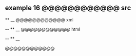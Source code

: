 example 16
@@@@@@@@@@@@ src
--
**
__
@@@@@@@@@@@@ xml
<?xml version="1.0" encoding="UTF-8"?>
<!DOCTYPE document SYSTEM "CommonMark.dtd">
<document xmlns="http://commonmark.org/xml/1.0">
  <paragraph>
    <text>--</text>
    <softbreak />
    <text>**</text>
    <softbreak />
    <text>__</text>
  </paragraph>
</document>
@@@@@@@@@@@@ html
<p>--
**
__</p>
@@@@@@@@@@@@
